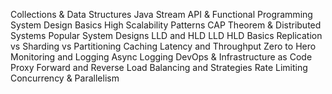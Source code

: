 Collections & Data Structures
Java Stream API & Functional Programming
System Design Basics
High Scalability Patterns
CAP Theorem & Distributed Systems
Popular System Designs LLD and HLD
LLD HLD Basics
Replication vs Sharding vs Partitioning
Caching
Latency and Throughput Zero to Hero
Monitoring and Logging
Async Logging
DevOps & Infrastructure as Code
Proxy Forward and Reverse
Load Balancing and Strategies
Rate Limiting
Concurrency & Parallelism
